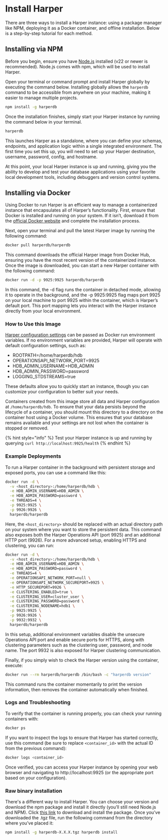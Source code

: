 # Install Harper

There are three ways to install a Harper instance: using a package manager like NPM, deploying it as a Docker container, and offline installation. Below is a step-by-step tutorial for each method.

## Installing via NPM
Before you begin, ensure you have [Node.js](https://nodejs.org/) installed (v22 or newer is recommended). Node.js comes with npm, which will be used to install Harper.

Open your terminal or command prompt and install Harper globally by executing the command below. Installing globally allows the `harperdb` command to be accessible from anywhere on your machine, making it easier to manage multiple projects.

```bash
npm install -g harperdb
```

Once the installation finishes, simply start your Harper instance by running the command below in your terminal.

```bash
harperdb
```

This launches Harper as a standalone, where you can define your schemas, endpoints, and application logic within a single integrated environment. The first time you set this up, you will need to set up your Harper destination, username, password, config, and hostname.

At this point, your local Harper instance is up and running, giving you the ability to develop and test your database applications using your favorite local development tools, including debuggers and version control systems.

## Installing via Docker
Using Docker to run Harper is an efficient way to manage a containerized instance that encapsulates all of Harper’s functionality. First, ensure that Docker is installed and running on your system. If it isn’t, download it from the [official Docker website](https://docs.docker.com/engine/install/) and complete the installation process.

Next, open your terminal and pull the latest Harper image by running the following command:

```bash
docker pull harperdb/harperdb
```

This command downloads the official Harper image from Docker Hub, ensuring you have the most recent version of the containerized instance. Once the image is downloaded, you can start a new Harper container with the following command:

```bash
docker run -d -p 9925:9925 harperdb/harperdb
```

In this command, the -d flag runs the container in detached mode, allowing it to operate in the background, and the -p 9925:9925 flag maps port 9925 on your local machine to port 9925 within the container, which is Harper’s default port. This port mapping lets you interact with the Harper instance directly from your local environment.

### How to Use this Image
[Harper configuration settings⁠](https://harperdb.io/docs/reference/configuration-file/) can be passed as Docker run environment variables. If no environment variables are provided, Harper will operate with default configuration settings, such as:
- ROOTPATH=/home/harperdb/hdb
- OPERATIONSAPI_NETWORK_PORT=9925
- HDB_ADMIN_USERNAME=HDB_ADMIN
- HDB_ADMIN_PASSWORD=password
- LOGGING_STDSTREAMS=true

These defaults allow you to quickly start an instance, though you can customize your configuration to better suit your needs.

Containers created from this image store all data and Harper configuration at `/home/harperdb/hdb`. To ensure that your data persists beyond the lifecycle of a container, you should mount this directory to a directory on the container host using a Docker volume. This ensures that your database remains available and your settings are not lost when the container is stopped or removed.

{% hint style="info" %}
Test your Harper instance is up and running by querying `curl http://localhost:9925/health`
{% endhint %}

### Example Deployments
To run a Harper container in the background with persistent storage and exposed ports, you can use a command like this:

```bash
docker run -d \
  -v <host_directory>:/home/harperdb/hdb \
  -e HDB_ADMIN_USERNAME=HDB_ADMIN \
  -e HDB_ADMIN_PASSWORD=password \
  -e THREADS=4 \
  -p 9925:9925 \
  -p 9926:9926 \
  harperdb/harperdb
```

Here, the `<host_directory>` should be replaced with an actual directory path on your system where you want to store the persistent data. This command also exposes both the Harper Operations API (port 9925) and an additional HTTP port (9926).
For a more advanced setup, enabling HTTPS and clustering, you can run:

```bash
docker run -d \
  -v <host_directory>:/home/harperdb/hdb \
  -e HDB_ADMIN_USERNAME=HDB_ADMIN \
  -e HDB_ADMIN_PASSWORD=password \
  -e THREADS=4 \
  -e OPERATIONSAPI_NETWORK_PORT=null \
  -e OPERATIONSAPI_NETWORK_SECUREPORT=9925 \
  -e HTTP_SECUREPORT=9926 \
  -e CLUSTERING_ENABLED=true \
  -e CLUSTERING_USER=cluster_user \
  -e CLUSTERING_PASSWORD=password \
  -e CLUSTERING_NODENAME=hdb1 \
  -p 9925:9925 \
  -p 9926:9926 \
  -p 9932:9932 \
  harperdb/harperdb
```

In this setup, additional environment variables disable the unsecure Operations API port and enable secure ports for HTTPS, along with clustering parameters such as the clustering user, password, and node name. The port 9932 is also exposed for Harper clustering communication.

Finally, if you simply wish to check the Harper version using the container, execute:

```bash
docker run --rm harperdb/harperdb /bin/bash -c "harperdb version"
```

This command runs the container momentarily to print the version information, then removes the container automatically when finished.

### Logs and Troubleshooting
To verify that the container is running properly, you can check your running containers with:

```bash
docker ps
```

If you want to inspect the logs to ensure that Harper has started correctly, use this command (be sure to replace `<container_id>` with the actual ID from the previous command):

```bash
docker logs <container_id>
```

Once verified, you can access your Harper instance by opening your web browser and navigating to http://localhost:9925 (or the appropriate port based on your configuration).

### Raw binary installation
There's a different way to install Harper. You can choose your version and download the npm package and install it directly (you’ll still need Node.js and NPM). Click [this link](https://products-harperdb-io.s3.us-east-2.amazonaws.com/index.html) to download and install the package. Once you’ve downloaded the .tgz file, run the following command from the directory where you’ve placed it:

```bash
npm install -g harperdb-X.X.X.tgz harperdb install
```
